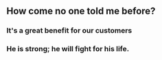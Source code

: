 ## How come no one told me before?





### It's a great benefit for our customers



### He is strong; he will fight for his life.